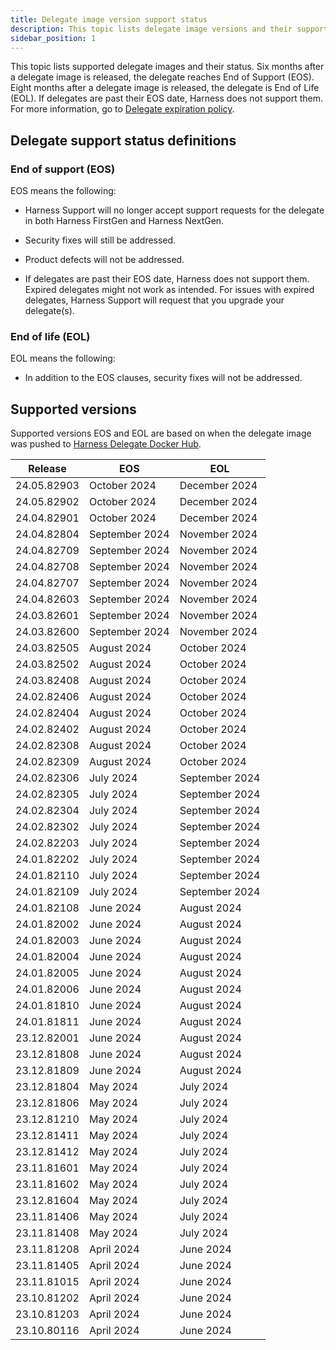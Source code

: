 ```yaml
---
title: Delegate image version support status
description: This topic lists delegate image versions and their support status.
sidebar_position: 1
---
```


This topic lists supported delegate images and their status. Six months after a delegate image is released, the delegate reaches End of Support (EOS). Eight months after a delegate image is released, the delegate is End of Life (EOL). If delegates are past their EOS date, Harness does not support them. For more information, go to [Delegate expiration policy](/docs/platform/delegates/install-delegates/delegate-upgrades-and-expiration#delegate-expiration-policy).

## Delegate support status definitions

### End of support (EOS)

EOS means the following:

- Harness Support will no longer accept support requests for the delegate in both Harness FirstGen and Harness NextGen.

- Security fixes will still be addressed.

- Product defects will not be addressed.

- If delegates are past their EOS date, Harness does not support them. Expired delegates might not work as intended. For issues with expired delegates, Harness Support will request that you upgrade your delegate(s).

### End of life (EOL)

EOL means the following:

- In addition to the EOS clauses, security fixes will not be addressed.

## Supported versions

Supported versions EOS and EOL are based on when the delegate image was pushed to [Harness Delegate Docker Hub](https://hub.docker.com/r/harness/delegate/tags).

| Release | EOS | EOL |
| --- | --- | --- |
| 24.05.82903 | October 2024 | December 2024 |
| 24.05.82902 | October 2024 | December 2024 |
| 24.04.82901 | October 2024 | December 2024 |
| 24.04.82804 | September 2024 | November 2024 |
| 24.04.82709 | September 2024 | November 2024 |
| 24.04.82708 | September 2024 | November 2024 |
| 24.04.82707 | September 2024 | November 2024 |
| 24.04.82603 | September 2024 | November 2024 |
| 24.03.82601 | September 2024 | November 2024 |
| 24.03.82600 | September 2024 | November 2024 |
| 24.03.82505 | August 2024 | October 2024 |
| 24.03.82502 | August 2024 | October 2024 |
| 24.03.82408 | August 2024 | October 2024 |
| 24.02.82406 | August 2024 | October 2024 |
| 24.02.82404 | August 2024 | October 2024 |
| 24.02.82402 | August 2024 | October 2024 |
| 24.02.82308 | August 2024 | October 2024 |
| 24.02.82309 | August 2024 | October 2024 |
| 24.02.82306 | July 2024 | September 2024 |
| 24.02.82305 | July 2024 | September 2024 |
| 24.02.82304 | July 2024 | September 2024 |
| 24.02.82302 | July 2024 | September 2024 |
| 24.02.82203 | July 2024 | September 2024 |
| 24.01.82202 | July 2024 | September 2024 |
| 24.01.82110 | July 2024 | September 2024 |
| 24.01.82109 | July 2024 | September 2024 |
| 24.01.82108 | June 2024 | August 2024 |
| 24.01.82002 | June 2024 | August 2024 |
| 24.01.82003 | June 2024 | August 2024 |
| 24.01.82004 | June 2024 | August 2024 |
| 24.01.82005 | June 2024 | August 2024 |
| 24.01.82006 | June 2024 | August 2024 |
| 24.01.81810 | June 2024 | August 2024 |
| 24.01.81811 | June 2024 | August 2024 |
| 23.12.82001 | June 2024 | August 2024 |
| 23.12.81808 | June 2024 | August 2024 |
| 23.12.81809 | June 2024 | August 2024 |
| 23.12.81804 | May 2024 | July 2024 |
| 23.12.81806 | May 2024 | July 2024 |
| 23.12.81210 | May 2024 | July 2024 |
| 23.12.81411 | May 2024 | July 2024 |
| 23.12.81412 | May 2024 | July 2024 |
| 23.11.81601 | May 2024 | July 2024 |
| 23.11.81602 | May 2024 | July 2024 |
| 23.12.81604 | May 2024 | July 2024 |
| 23.11.81406 | May 2024 | July 2024 |
| 23.11.81408 | May 2024 | July 2024 |
| 23.11.81208 | April 2024 | June 2024 |
| 23.11.81405 | April 2024 | June 2024 |
| 23.11.81015 | April 2024 | June 2024 |
| 23.10.81202 | April 2024 | June 2024 |
| 23.10.81203 | April 2024 | June 2024 |
| 23.10.80116 | April 2024 | June 2024 |

